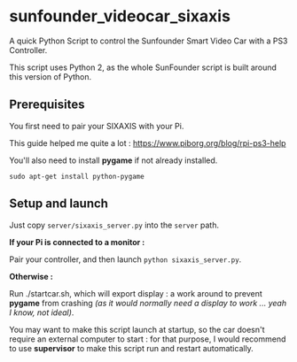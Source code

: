 # sunfounder_videocar_sixaxis
A quick Python Script to control the Sunfounder Smart Video Car with a PS3 Controller.

This script uses Python 2, as the whole SunFounder script is built around this version of Python.

## Prerequisites
You first need to pair your SIXAXIS with your Pi.

This guide helped me quite a lot : https://www.piborg.org/blog/rpi-ps3-help

You'll also need to install **pygame** if not already installed.

`sudo apt-get install python-pygame`

## Setup and launch
Just copy `server/sixaxis_server.py` into the `server` path.

**If your Pi is connected to a monitor :**

Pair your controller, and then launch `python sixaxis_server.py`.

**Otherwise :**

Run ./startcar.sh, which will export display : a work around to prevent **pygame** from crashing *(as it would normally need a display to work ... yeah I know, not ideal)*.

You may want to make this script launch at startup, so the car doesn't require an external computer to start : for that purpose, I would recommend to use **supervisor** to make this script run and restart automatically.